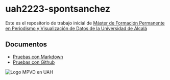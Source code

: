 # uah2223-spontsanchez

Este es el repositorio de trabajo inicial de [Máster de Formación Permanente en Periodismo y Visualización de Datos de la Universidad de Alcalá](https://mpvd.es)

## Documentos

- [Pruebas con Markdown](pruebas-markdown.md)
- [Pruebas con Github](pruebas.markdown.md)

![Logo MPVD en UAH](https://mpvd.es/images/logo.svg "MPVD en UAH")
